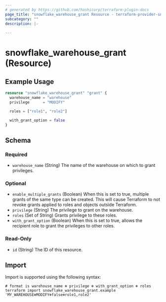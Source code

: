 ```yaml
---
# generated by https://github.com/hashicorp/terraform-plugin-docs
page_title: "snowflake_warehouse_grant Resource - terraform-provider-snowflake"
subcategory: ""
description: |-
  
---
```


# snowflake_warehouse_grant (Resource)



## Example Usage

```terraform
resource "snowflake_warehouse_grant" "grant" {
  warehouse_name = "warehouse"
  privilege      = "MODIFY"

  roles = ["role1", "role2"]

  with_grant_option = false
}
```

<!-- schema generated by tfplugindocs -->
## Schema

### Required

- `warehouse_name` (String) The name of the warehouse on which to grant privileges.

### Optional

- `enable_multiple_grants` (Boolean) When this is set to true, multiple grants of the same type can be created. This will cause Terraform to not revoke grants applied to roles and objects outside Terraform.
- `privilege` (String) The privilege to grant on the warehouse.
- `roles` (Set of String) Grants privilege to these roles.
- `with_grant_option` (Boolean) When this is set to true, allows the recipient role to grant the privileges to other roles.

### Read-Only

- `id` (String) The ID of this resource.

## Import

Import is supported using the following syntax:

```shell
# format is warehouse_name ❄️ privilege ❄️ with_grant_option ❄️ roles
terraform import snowflake_warehouse_grant.example 'MY_WAREHOUSE❄️MODIFY❄️false❄️role1,role2'
```
